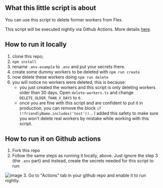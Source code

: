 ## What this little script is about

You can use this script to delete former workers from Flex.

This script will be executed nightly via Github Actions. More details [here](https://github.com/bruno222/twilio-flex-delete-workers-after-x-days/actions/workflows/npm-run-delete.yml).

## How to run it locally

1. clone this repo;
2. `npm install`
3. rename `.env-example` to `.env` and put your secrets there.
4. create some dummy workers to be deleted with `npm run create`
5. now delete these workers doing `npm run delete`
6. you will notice no workers were deleted, this is because:
   - you just created the workers and this script is only deleting workers older than 30 days. Open `delete-workers.ts` and change `DELETE_OLDER_THAN_X_DAYS` to `0`.
   - once you are fine with this script and are confident to put it in production, you can remove the block `if (!friendlyName.includes('test'))`... I added this safety to make sure you won't delete real workers by mistake while working with this script.

## How to run it on Github actions

1. Fork this repo
2. Follow the same steps as running it locally, above. Just ignore the step 3 (the `.env` part) and instead, create the secrets needed for this script to run:

![image](https://user-images.githubusercontent.com/1012787/147355802-281aa6d3-1891-414e-8646-2b42cad59d13.png)
3. Go to "Actions" tab in your github repo and enable it to run nightly.
